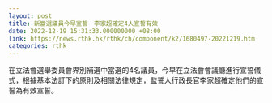 ```yaml
---
layout: post
title: 新當選議員今早宣誓　李家超確定4人宣誓有效
date: 2022-12-19 15:31:33.000000000 +08:00
link: https://news.rthk.hk/rthk/ch/component/k2/1680497-20221219.htm
categories: rthk
---
```


在立法會選舉委員會界別補選中當選的4名議員，今早在立法會會議廳進行宣誓儀式，根據基本法訂下的原則及相關法律規定，監誓人行政長官李家超確定他們的宣誓為有效宣誓。

